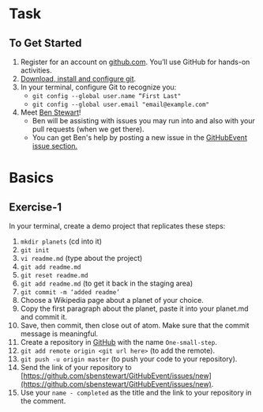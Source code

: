 # Task

## To Get Started


1. Register for an account on [github.com](https://github.com/). You’ll use GitHub for hands-on activities.
2. [Download, install and configure git](https://gist.github.com/sbenstewart/34b9629976ab85094f476b8277078208).
3. In your terminal, configure Git to recognize you:
    - `git config --global user.name “First Last"`
    - `git config --global user.email "email@example.com"`
4. Meet [Ben Stewart](https://github.com/sbenstewart)!
    - Ben will be assisting with issues you may run into and also with your pull requests (when we get there).
    - You can get Ben's help by posting a new issue in the [GitHubEvent issue section.](https://github.com/sbenstewart/GitHubEvent/issues/new)

# Basics

## Exercise-1

In your terminal, create a demo project that replicates these steps:
1. `mkdir planets` (cd into it)
2. `git init`
3. `vi readme.md` (type about the project)
4. `git add readme.md`
5. `git reset readme.md`
6. `git add readme.md` (to get it back in the staging area)
7. `git commit -m ‘added readme’`
8. Choose a Wikipedia page about a planet of your choice.
9. Copy the first paragraph about the planet, paste it into your planet.md and commit it.
10. Save, then commit, then close out of atom. Make sure that the commit message is meaningful.
11. Create a repository in [GitHub](https://github.com/new) with the name `One-small-step`.
12. `git add remote origin <git url here>` (to add the remote).
13. `git push -u origin master` (to push your code to your repository).
14. Send the link of your repository to [https://github.com/sbenstewart/GitHubEvent/issues/new](https://github.com/sbenstewart/GitHubEvent/issues/new).
15. Use your `name - completed` as the title and the link to your repository in the comment.
